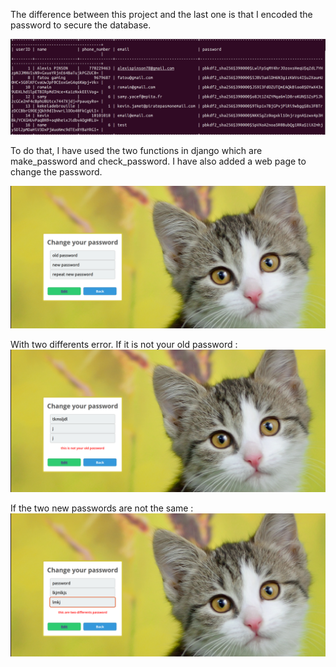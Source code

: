 The difference between this project and the last one is that I encoded the password to secure the database.

![alt text](https://github.com/alexispinson/backend_ca2/blob/main/readmesrc/selectuser.png?raw=true)

To do that, I have used the two functions in django which are make_password and check_password. I have also added a web page to change the password. 

![alt text](https://github.com/alexispinson/backend_ca2/blob/main/readmesrc/change_password.png?raw=true)

With two differents error. If it is not your old password :
![alt text](https://github.com/alexispinson/backend_ca2/blob/main/readmesrc/old_password.png?raw=true)

If the two new passwords are not the same : 
![alt text](https://github.com/alexispinson/backend_ca2/blob/main/readmesrc/two_diff.png?raw=true)
